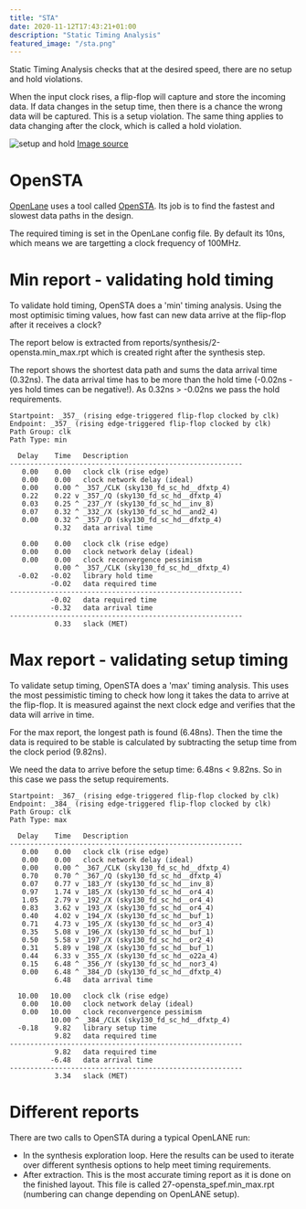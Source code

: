```yaml
---
title: "STA"
date: 2020-11-12T17:43:21+01:00
description: "Static Timing Analysis"
featured_image: "/sta.png"
---
```


Static Timing Analysis checks that at the desired speed, there are no setup and hold violations.

When the input clock rises, a flip-flop will capture and store the incoming data. If data changes in the setup time, then there is a chance the wrong data will be captured. This is a setup violation. The same thing applies to data changing after the clock, which is called a hold violation.

![setup and hold](/setup_and_hold.png) [Image source](https://www.designnews.com/electronics-test/how-track-down-setup-and-hold-violations-mixed-signal-oscilloscope)

# OpenSTA

[OpenLane](/terminology/openlane) uses a tool called [OpenSTA](https://github.com/The-OpenROAD-Project/OpenSTA).
Its job is to find the fastest and slowest data paths in the design.

The required timing is set in the OpenLane config file. By default its 10ns, which means we are targetting a clock frequency of 100MHz.

# Min report - validating hold timing

To validate hold timing, OpenSTA does a 'min' timing analysis. Using the most optimisic timing values, how fast can new data arrive at the flip-flop after it receives a clock?

The report below is extracted from reports/synthesis/2-opensta.min_max.rpt which is created right after the synthesis step.

The report shows the shortest data path and sums the data arrival time (0.32ns). The data arrival time has to be more than the hold time (-0.02ns - yes hold times can be negative!). As 0.32ns > -0.02ns we pass the hold requirements.

    Startpoint: _357_ (rising edge-triggered flip-flop clocked by clk)
    Endpoint: _357_ (rising edge-triggered flip-flop clocked by clk)
    Path Group: clk
    Path Type: min

      Delay    Time   Description
    ---------------------------------------------------------
       0.00    0.00   clock clk (rise edge)
       0.00    0.00   clock network delay (ideal)
       0.00    0.00 ^ _357_/CLK (sky130_fd_sc_hd__dfxtp_4)
       0.22    0.22 v _357_/Q (sky130_fd_sc_hd__dfxtp_4)
       0.03    0.25 ^ _237_/Y (sky130_fd_sc_hd__inv_8)
       0.07    0.32 ^ _332_/X (sky130_fd_sc_hd__and2_4)
       0.00    0.32 ^ _357_/D (sky130_fd_sc_hd__dfxtp_4)
               0.32   data arrival time

       0.00    0.00   clock clk (rise edge)
       0.00    0.00   clock network delay (ideal)
       0.00    0.00   clock reconvergence pessimism
               0.00 ^ _357_/CLK (sky130_fd_sc_hd__dfxtp_4)
      -0.02   -0.02   library hold time
              -0.02   data required time
    ---------------------------------------------------------
              -0.02   data required time
              -0.32   data arrival time
    ---------------------------------------------------------
               0.33   slack (MET)

# Max report - validating setup timing

To validate setup timing, OpenSTA does a 'max' timing analysis. This uses the most pessimistic timing to check how long it takes the data to arrive at the flip-flop. It is measured against the next clock edge and verifies that the data will arrive in time.

For the max report, the longest path is found (6.48ns). Then the time the data is required to be stable is calculated by subtracting the setup time from the clock period (9.82ns).

We need the data to arrive before the setup time: 6.48ns < 9.82ns. So in this case we pass the setup requirements.

    Startpoint: _367_ (rising edge-triggered flip-flop clocked by clk)
    Endpoint: _384_ (rising edge-triggered flip-flop clocked by clk)
    Path Group: clk
    Path Type: max

      Delay    Time   Description
    ---------------------------------------------------------
       0.00    0.00   clock clk (rise edge)
       0.00    0.00   clock network delay (ideal)
       0.00    0.00 ^ _367_/CLK (sky130_fd_sc_hd__dfxtp_4)
       0.70    0.70 ^ _367_/Q (sky130_fd_sc_hd__dfxtp_4)
       0.07    0.77 v _183_/Y (sky130_fd_sc_hd__inv_8)
       0.97    1.74 v _185_/X (sky130_fd_sc_hd__or4_4)
       1.05    2.79 v _192_/X (sky130_fd_sc_hd__or4_4)
       0.83    3.62 v _193_/X (sky130_fd_sc_hd__or4_4)
       0.40    4.02 v _194_/X (sky130_fd_sc_hd__buf_1)
       0.71    4.73 v _195_/X (sky130_fd_sc_hd__or3_4)
       0.35    5.08 v _196_/X (sky130_fd_sc_hd__buf_1)
       0.50    5.58 v _197_/X (sky130_fd_sc_hd__or2_4)
       0.31    5.89 v _198_/X (sky130_fd_sc_hd__buf_1)
       0.44    6.33 v _355_/X (sky130_fd_sc_hd__o22a_4)
       0.15    6.48 ^ _356_/Y (sky130_fd_sc_hd__nor3_4)
       0.00    6.48 ^ _384_/D (sky130_fd_sc_hd__dfxtp_4)
               6.48   data arrival time

      10.00   10.00   clock clk (rise edge)
       0.00   10.00   clock network delay (ideal)
       0.00   10.00   clock reconvergence pessimism
              10.00 ^ _384_/CLK (sky130_fd_sc_hd__dfxtp_4)
      -0.18    9.82   library setup time
               9.82   data required time
    ---------------------------------------------------------
               9.82   data required time
              -6.48   data arrival time
    ---------------------------------------------------------
               3.34   slack (MET)

# Different reports

There are two calls to OpenSTA during a typical OpenLANE run:

* In the synthesis exploration loop. Here the results can be used to iterate over different synthesis options to help meet timing requirements.
* After extraction. This is the most accurate timing report as it is done on the finished layout. This file is called 27-opensta_spef.min_max.rpt (numbering can change depending on OpenLANE setup).
